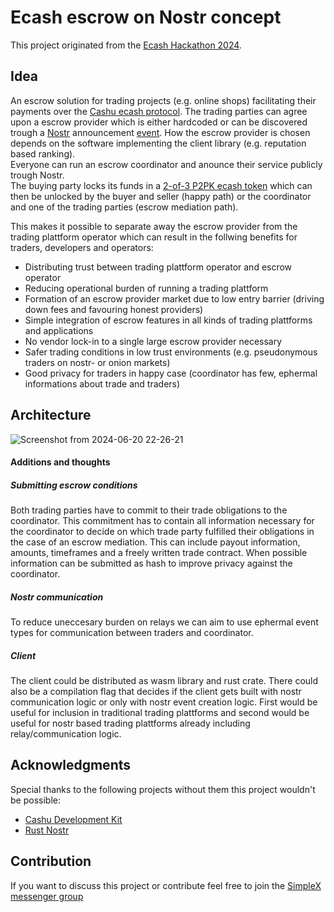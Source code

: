# Ecash escrow on Nostr concept

This project originated from the [Ecash Hackathon 2024](https://web.archive.org/web/20240527181133/https://www.nobsbitcoin.com/ecash-hackday-v2-to-take-place-in-berlin-on-june-20-21/). 

## Idea
An escrow solution for trading projects (e.g. online shops) facilitating their payments over the [Cashu ecash protocol](https://cashu.space/). The trading parties can agree upon a escrow provider which is either hardcoded or can be discovered trough a [Nostr](https://nostr.com/) announcement [event](https://github.com/nostr-protocol/nips/blob/master/01.md). How the escrow provider is chosen depends on the software implementing the client library (e.g. reputation based ranking).  
Everyone can run an escrow coordinator and anounce their service publicly trough Nostr.  
The buying party locks its funds in a [2-of-3 P2PK ecash token](https://github.com/cashubtc/nuts/blob/main/11.md) which can then be unlocked by the buyer and seller (happy path) or the coordinator and one of the trading parties (escrow mediation path).  

This makes it possible to separate away the escrow provider from the trading plattform operator which can result in the follwing benefits for traders, developers and operators:

* Distributing trust between trading plattform operator and escrow operator
* Reducing operational burden of running a trading plattform
* Formation of an escrow provider market due to low entry barrier (driving down fees and favouring honest providers)
* Simple integration of escrow features in all kinds of trading plattforms and applications
* No vendor lock-in to a single large escrow provider necessary
* Safer trading conditions in low trust environments (e.g. pseudonymous traders on nostr- or onion markets)
* Good privacy for traders in happy case (coordinator has few, ephermal informations about trade and traders)  

## Architecture

![Screenshot from 2024-06-20 22-26-21](https://github.com/f321x/ecash-escrow-nostr-concept/assets/51097237/8b227061-da61-436d-bedc-0a1a25602b50)

#### Additions and thoughts

##### Submitting escrow conditions   
Both trading parties have to commit to their trade obligations to the coordinator. This commitment has to contain all information necessary for the coordinator to decide on which trade party fulfilled their obligations in the case of an escrow mediation. This can include payout information, amounts, timeframes and a freely written trade contract. When possible information can be submitted as hash to improve privacy against the coordinator.

##### Nostr communication
To reduce uneccesary burden on relays we can aim to use ephermal event types for communication between traders and coordinator.

##### Client
The client could be distributed as wasm library and rust crate. There could also be a compilation flag that decides if the client gets built with nostr communication logic or only with nostr event creation logic. First would be useful for inclusion in traditional trading plattforms and second would be useful for nostr based trading plattforms already including relay/communication logic.

## Acknowledgments
Special thanks to the following projects without them this project wouldn't be possible:

* [Cashu Development Kit](https://github.com/cashubtc/cdk)
* [Rust Nostr](https://github.com/rust-nostr/nostr)

## Contribution
If you want to discuss this project or contribute feel free to join the [SimpleX messenger group](https://simplex.chat/contact#/?v=2-5&smp=smp%3A%2F%2F6iIcWT_dF2zN_w5xzZEY7HI2Prbh3ldP07YTyDexPjE%3D%40smp10.simplex.im%2FXp-lzznxmQTAKO3yJQtx_Bu9j2ZxDmRS%23%2F%3Fv%3D1-2%26dh%3DMCowBQYDK2VuAyEATACuD83g5rq9Eooa7-tv0q1vff8HUs8ucJ0OgSJ36zQ%253D%26srv%3Drb2pbttocvnbrngnwziclp2f4ckjq65kebafws6g4hy22cdaiv5dwjqd.onion&data=%7B%22type%22%3A%22group%22%2C%22groupLinkId%22%3A%22Oe7Ff4nsqtAjx4sVV8rcDA%3D%3D%22%7D)